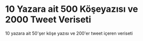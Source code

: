 # 10 Yazara ait 500 Köşeyazısı ve 2000 Tweet Veriseti
10 yazara ait 50'şer köşe yazısı ve 200'er tweet içeren veriseti
